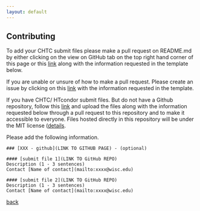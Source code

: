 ```yaml
---
layout: default
---
```


## Contributing

To add your CHTC submit files please make a pull request on README.md by either clicking on the view on GitHub tab on the top right hand corner of this page or this [link](https://github.com/uw-madison-microbiome-hub/CHTC_submit-files/blob/master/README.md) along with the information requested in the template below.   

If you are unable or unsure of how to make a pull request. Please create an issue by clicking on this [link](https://github.com/uw-madison-microbiome-hub/CHTC_submit-files/issues) with the information requested in the template. 

If you have CHTC/ HTcondor submit files. But do not have a Github repository, follow this [link](https://github.com/uw-madison-microbiome-hub/CHTC_submit-files/blob/master/README.md) and upload the files along with the information requested below through a pull request to this repository and to make it accessible to everyone. Files hosted directly in this repository will be under the MIT license ([details](https://github.com/uw-madison-microbiome-hub/CHTC_submit-files/blob/master/LICENSE).

Please add the following information. 

```
### [XXX - github](LINK TO GITHUB PAGE) - (optional)

#### [submit file 1](LINK TO GitHub REPO)
Description (1 - 3 sentences)
Contact [Name of contact](mailto:xxxx@wisc.edu) 

#### [submit file 2](LINK TO GitHub REPO)
Description (1 - 3 sentences)
Contact [Name of contact](mailto:xxxx@wisc.edu)
```


[back](./)

